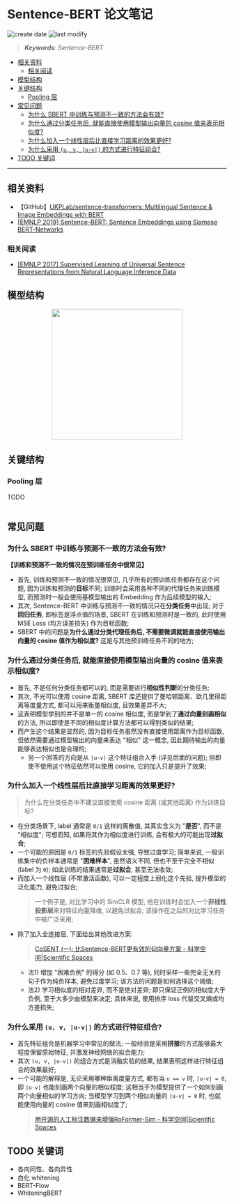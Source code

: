 Sentence-BERT 论文笔记
===
<!--START_SECTION:badge-->

![create date](https://img.shields.io/static/v1?label=create%20date&message=2022-05-xx&label_color=gray&color=lightsteelblue&style=flat-square)
![last modify](https://img.shields.io/static/v1?label=last%20modify&message=2025-08-15%2022%3A16%3A49&label_color=gray&color=thistle&style=flat-square)

<!--END_SECTION:badge-->
<!--info
top: false
draft: false
hidden: false
tag: [dl_embed]
-->

> ***Keywords**: Sentence-BERT*

<!--START_SECTION:toc-->
- [相关资料](#相关资料)
    - [相关阅读](#相关阅读)
- [模型结构](#模型结构)
- [关键结构](#关键结构)
    - [Pooling 层](#pooling-层)
- [常见问题](#常见问题)
    - [为什么 SBERT 中训练与预测不一致的方法会有效? ](#为什么-sbert-中训练与预测不一致的方法会有效)
    - [为什么通过分类任务后, 就能直接使用模型输出向量的 cosine 值来表示相似度? ](#为什么通过分类任务后就能直接使用模型输出向量的-cosine-值来表示相似度)
    - [为什么加入一个线性层后比直接学习距离的效果更好? ](#为什么加入一个线性层后比直接学习距离的效果更好)
    - [为什么采用 `(u, v, |u-v|)` 的方式进行特征组合? ](#为什么采用-u-v-u-v-的方式进行特征组合)
- [TODO 关键词](#todo-关键词)
<!--END_SECTION:toc-->

---

## 相关资料
- 【GitHub】[UKPLab/sentence-transformers: Multilingual Sentence & Image Embeddings with BERT](https://github.com/UKPLab/sentence-transformers)
- [[EMNLP 2019] Sentence-BERT: Sentence Embeddings using Siamese BERT-Networks](https://arxiv.org/abs/1908.10084)

### 相关阅读
- [[EMNLP 2017] Supervised Learning of Universal Sentence Representations from Natural Language Inference Data](https://arxiv.org/abs/1705.02364)


## 模型结构

<div align="center"><img src="../../../_assets/imgs/Sentence-BERT模型图.png" height="300" /></div>

<!-- > [CoSENT (一): 比Sentence-BERT更有效的句向量方案 - 科学空间|Scientific Spaces](https://kexue.fm/archives/8847) -->


## 关键结构

### Pooling 层
TODO

```python
```


## 常见问题

### 为什么 SBERT 中训练与预测不一致的方法会有效?

**【训练和预测不一致的情况在预训练任务中很常见】**
- 首先, 训练和预测不一致的情况很常见, 几乎所有的预训练任务都存在这个问题, 因为训练和预测的**目标**不同; 训练时会采用各种不同的代理任务来训练模型, 而预测时一般会使用基模型输出的 Embedding 作为后续模型的输入;
- 其次, Sentence-BERT 中训练与预测不一致的情况只在**分类任务**中出现; 对于**回归任务**, 即标签是浮点值的场景, SBERT 在训练和预测时是一致的, 此时使用 MSE Loss (均方误差损失) 作为目标函数;
- SBERT 中的问题是**为什么通过分类代理任务后, 不需要微调就能直接使用输出向量的 cosine 值作为相似度?** 这是与其他预训练任务不同的地方;

### 为什么通过分类任务后, 就能直接使用模型输出向量的 cosine 值来表示相似度?
- 首先, 不是任何分类任务都可以的, 而是需要进行**相似性判断**的分类任务;
- 其次, 不光可以使用 cosine 距离, SBERT 库还提供了曼哈顿距离、欧几里得距离等度量方式, 都可以用来衡量相似度, 且效果差异不大;
- 这表明模型学到的并不是单一的 cosine 相似度, 而是学到了**通过向量刻画相似**的方法, 所以即使是不同的相似度计算方法都可以得到类似的结果;
- 而产生这个结果是显然的, 因为目标任务虽然没有直接使用距离作为目标函数, 但依然需要通过模型输出的向量来表达 "相似" 这一概念, 因此期待输出的向量能够表达相似也是合理的;
    - 另一个回答的方向是从 `|u-v|` 这个特征组合入手 (详见后面的问题); 但即使不使用这个特征依然可以使用 cosine, 它的加入只是提升了效果;

### 为什么加入一个线性层后比直接学习距离的效果更好?
> 为什么在分类任务中不建议直接使用 cosine 距离 (或其他距离) 作为训练目标?
- 在分类场景下, label 通常是 `0/1` 这样的离散值, 其真实含义为 "**是否**", 而不是 "相似度"; 可想而知, 如果将其作为相似度进行训练, 会有极大的可能出现**过拟合**;
- 一个可能的原因是 `0/1` 标签的先验假设太强, 导致过度学习; 简单来说, 一般训练集中的负样本通常是 "**困难样本**", 虽然语义不同, 但也不至于完全不相似 (label 为 `0`); 如此训练的结果通常是**过拟合**, 甚至无法收敛;
- 而加入一个线性层 (不带激活函数), 可以一定程度上弱化这个先验, 提升模型的泛化能力, 避免过拟合;
    > 一个例子是, 对比学习中的 SimCLR 模型, 他在训练时会加入一个**非线性投影层**来对特征向量降维, 以避免过拟合; 该操作在之后的对比学习任务中被广泛采用;
- 除了加入全连接层, 下面给出其他改进方案:
    > [CoSENT (一): 比Sentence-BERT更有效的句向量方案 - 科学空间|Scientific Spaces](https://kexue.fm/archives/8847)
    - 法1) 增加 "困难负例" 的得分 (如 0.5、0.7 等), 同时采样一些完全无关的句子作为纯负样本, 避免过度学习; 该方法的问题是如何选择这个阈值;
    - 法2) 学习相似度的相对差异, 而不是绝对差异; 即只保证正例的相似度大于负例, 至于大多少由模型来决定; 具体来说, 使用排序 loss 代替交叉熵或均方差损失;


### 为什么采用 `(u, v, |u-v|)` 的方式进行特征组合?
- 首先特征组合是机器学习中常见的做法; 一般经验是采用**拼接**的方式能够最大程度保留原始特征, 并激发神经网络的拟合能力;
- 其次 `(u, v, |u-v|)` 的组合方式是消融实验的结果, 结果表明这样进行特征组合的效果最好;
- 一个可能的解释是, 无论采用哪种距离度量方式, 都有当 `u == v` 时, `|u-v| = 0`, 即 `|u-v|` 也能刻画两个向量的相似程度; 这相当于为模型提供了一个如何刻画两个向量相似的学习方向; 当模型学习到两个相似向量的 `|u-v| = 0` 时, 也就能使用向量的 cosine 值来刻画相似度了;
    > [用开源的人工标注数据来增强RoFormer-Sim - 科学空间|Scientific Spaces](https://kexue.fm/archives/8541#%E9%97%AD%E9%97%A8%E9%80%A0%E8%BD%A6)


## TODO 关键词
- 各向同性、各向异性
- 白化 whitening
- BERT-Flow
- WhiteningBERT